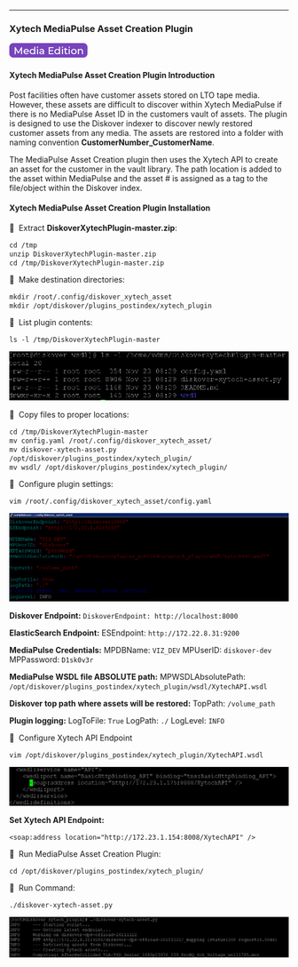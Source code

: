 ___
### Xytech MediaPulse Asset Creation Plugin

![Image: AJA Diskover Media Edition Label](images/button_edition_media.png)

#### Xytech MediaPulse Asset Creation Plugin Introduction
Post facilities often have customer assets stored on LTO tape media. However, these assets are difficult to discover within Xytech MediaPulse if there is no MediaPulse Asset ID in the customers vault of assets. The plugin is designed to use the Diskover indexer to discover newly restored customer assets from any media. The assets are restored into a folder with naming convention **CustomerNumber_CustomerName**. 

The MediaPulse Asset Creation plugin then uses the Xytech API to create an asset for the customer in the vault library. The path location is added to the asset within MediaPulse and the asset # is assigned as a tag to the file/object within the Diskover index.

#### Xytech MediaPulse Asset Creation Plugin Installation

🔴 &nbsp;Extract **DiskoverXytechPlugin-master.zip**:

```
cd /tmp
unzip DiskoverXytechPlugin-master.zip
cd /tmp/DiskoverXytechPlugin-master.zip
```

🔴 &nbsp;Make destination directories:

```
mkdir /root/.config/diskover_xytech_asset
mkdir /opt/diskover/plugins_postindex/xytech_plugin
```

🔴 &nbsp;List plugin contents:

```
ls -l /tmp/DiskoverXytechPlugin-master
```

![Image: List MediaPulse Asset Creation Plugin Content](images/image_plugin_mediapulse_asset_list_content.png)

🔴 &nbsp;Copy files to proper locations:

```
cd /tmp/DiskoverXytechPlugin-master
mv config.yaml /root/.config/diskover_xytech_asset/
mv diskover-xytech-asset.py /opt/diskover/plugins_postindex/xytech_plugin/
mv wsdl/ /opt/diskover/plugins_postindex/xytech_plugin/
```

🔴 &nbsp;Configure plugin settings:

```
vim /root/.config/diskover_xytech_asset/config.yaml
```

![Image: Configure MediaPulse Asset Creation Plugin Settings](images/image_plugin_mediapulse_asset_config_settings.png)

**Diskover Endpoint:**
`DiskoverEndpoint: http://localhost:8000`

**ElasticSearch Endpoint:**
ESEndpoint: `http://172.22.8.31:9200`

**MediaPulse Credentials:**
MPDBName: `VIZ_DEV`
MPUserID: `diskover-dev`
MPPassword: `D1sk0v3r`

**MediaPulse WSDL file ABSOLUTE path:**
MPWSDLAbsolutePath: `/opt/diskover/plugins_postindex/xytech_plugin/wsdl/XytechAPI.wsdl`

**Diskover top path where assets will be restored:**
TopPath: `/volume_path`

**Plugin logging:**
LogToFile: `True`
LogPath: `./`
LogLevel: `INFO`

🔴 &nbsp;Configure Xytech API Endpoint

```
vim /opt/diskover/plugins_postindex/xytech_plugin/XytechAPI.wsdl
```

![Image: Configure MediaPulse Asset Creation API Endpoint](images/image_plugin_mediapulse_config_api_endpoint.png)

**Set Xytech API Endpoint:**
```
<soap:address location="http://172.23.1.154:8008/XytechAPI" />
```

🔴 &nbsp;Run MediaPulse Asset Creation Plugin:

```
cd /opt/diskover/plugins_postindex/xytech_plugin/
```

🔴 &nbsp;Run Command:

```
./diskover-xytech-asset.py
```

![Image: Run MediaPulse Asset Creation Plugin](images/image_plugin_mediapulse_run_plugin.png)
